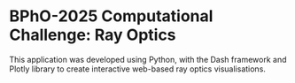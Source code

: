 # BPhO-2025 Computational Challenge: Ray Optics

This application was developed using Python, with the Dash framework and Plotly library to create interactive web-based ray optics visualisations.



